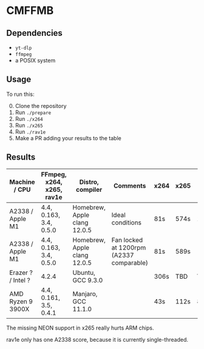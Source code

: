 # CMFFMB

## Dependencies

- `yt-dlp`
- `ffmpeg`
- a POSIX system

## Usage

To run this:

0. Clone the repository
1. Run `./prepare`
2. Run `./x264`
3. Run `./x265`
4. Run `./rav1e`
5. Make a PR adding your results to the table

## Results

| Machine / CPU      | FFmpeg, x264, x265, rav1e | Distro, compiler             | Comments                                 | x264 | x265 | rav1e  |
|--------------------|---------------------------|------------------------------|------------------------------------------|------|------|--------|
| A2338 / Apple M1   | 4.4, 0.163, 3.4, 0.5.0    | Homebrew, Apple clang 12.0.5 | Ideal conditions                         | 81s  | 574s | 11258s |
| A2338 / Apple M1   | 4.4, 0.163, 3.4, 0.5.0    | Homebrew, Apple clang 12.0.5 | Fan locked at 1200rpm (A2337 comparable) | 81s  | 589s | -      |
| Erazer ? / Intel ? | 4.2.4                     | Ubuntu, GCC 9.3.0            |                                          | 306s | TBD  | TBD    |
| AMD Ryzen 9 3900X  | 4.4, 0.161, 3.5, 0.4.1    | Manjaro, GCC 11.1.0          |                                          | 43s  | 112s | 8983s  |

The missing NEON support in x265 really hurts ARM chips.

rav1e only has one A2338 score, because it is currently single-threaded.

<!-- vim: set wrap! : -->
